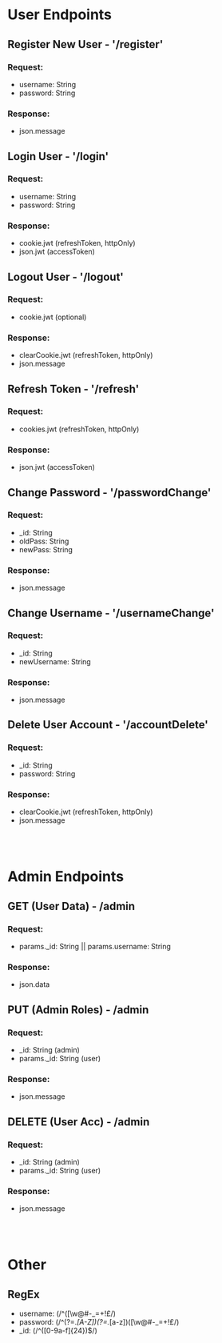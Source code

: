 # User Endpoints  
## Register New User - '/register'
### Request:
  - username: String
  - password: String

### Response:
  - json.message

## Login User - '/login'
### Request:
  - username: String
  - password: String

### Response:
  - cookie.jwt (refreshToken, httpOnly)
  - json.jwt (accessToken)

## Logout User - '/logout'
### Request:
  - cookie.jwt (optional)

### Response:
  - clearCookie.jwt (refreshToken, httpOnly)
  - json.message

## Refresh Token - '/refresh'
### Request:
  - cookies.jwt (refreshToken, httpOnly)

### Response:
  - json.jwt (accessToken)

## Change Password - '/passwordChange'
### Request:
  - _id: String
  - oldPass: String
  - newPass: String

### Response:
  - json.message

## Change Username - '/usernameChange'
### Request:
  - _id: String
  - newUsername: String

### Response:
  - json.message

## Delete User Account - '/accountDelete'
### Request:
  - _id: String
  - password: String

### Response:
  - clearCookie.jwt (refreshToken, httpOnly)
  - json.message
  
<br></br>

# Admin Endpoints
## GET (User Data) - /admin
### Request:
  - params._id: String || params.username: String

### Response:
  - json.data

## PUT (Admin Roles) - /admin
### Request:
  - _id: String (admin)
  - params._id: String (user)

### Response:
  - json.message

## DELETE (User Acc) - /admin
### Request:
  - _id: String (admin)
  - params._id: String (user)

### Response:
  - json.message


<br></br>

# Other
## RegEx
- username: (/^([\w@#-_=+!£$%^&*]{8,255})$/)
- password: (/^(?=.*[A-Z])(?=.*[a-z])([\w@#-_=+!£$%^&*]{8,255})$/)
- _id: (/^([0-9a-f]{24})$/)
